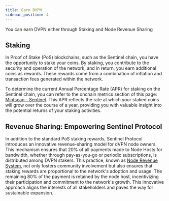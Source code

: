 ```yaml
---
title: Earn DVPN
sidebar_position: 4
---
```


You can earn DVPN either through Staking and Node Revenue Sharing

## Staking

In Proof of Stake (PoS) blockchains, such as the Sentinel chain, you have the opportunity to stake your coins. By staking, you contribute to the security and operation of the network, and in return, you earn additional coins as rewards. These rewards come from a combination of inflation and transaction fees generated within the network. 

To determine the current Annual Percentage Rate (APR) for staking on the Sentinel chain, you can refer to the onchain metrics section of this page: [Mintscan - Sentinel](https://www.mintscan.io/sentinel). This APR reflects the rate at which your staked coins will grow over the course of a year, providing you with valuable insight into the potential returns of your staking activities.


## Revenue Sharing: Empowering Sentinel Protocol

In addition to the standard PoS staking rewards, Sentinel Protocol introduces an innovative revenue-sharing model for dVPN node owners. This mechanism ensures that 20% of all payments made to Node Hosts for bandwidth, whether through pay-as-you-go or periodic subscriptions, is distributed among DVPN stakers. This practice, known as [Node Revenue System](/node-setup/management/revenues), not only fosters community involvement but also ensures that staking rewards are proportional to the network's adoption and usage. The remaining 80% of the payment is retained by the node host, incentivizing their participation and commitment to the network's growth. This innovative approach aligns the interests of all stakeholders and paves the way for sustainable expansion.